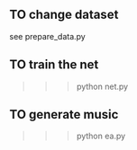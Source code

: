## TO change dataset

see prepare_data.py

## TO train the net

>>> python net.py

## TO generate music

>>> python ea.py